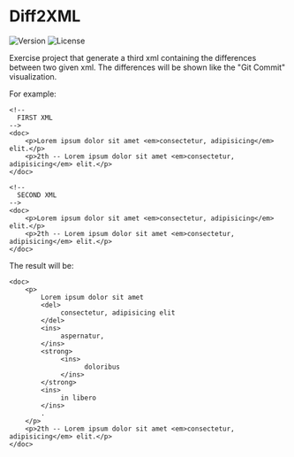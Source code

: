 # Diff2XML

![Version](https://img.shields.io/badge/version-1.0.0-success)
![License](https://img.shields.io/github/license/UnimibSoftEngCourse2022/progetto-questionari-1-dev-team)

Exercise project that generate a third xml containing the differences between two given xml. The differences will be shown like the "Git Commit" visualization.

For example:
```
<!--
  FIRST XML 
-->
<doc>
    <p>Lorem ipsum dolor sit amet <em>consectetur, adipisicing</em> elit.</p>
    <p>2th -- Lorem ipsum dolor sit amet <em>consectetur, adipisicing</em> elit.</p>
</doc>
```

```
<!--
  SECOND XML 
-->
<doc>
    <p>Lorem ipsum dolor sit amet <em>consectetur, adipisicing</em> elit.</p>
    <p>2th -- Lorem ipsum dolor sit amet <em>consectetur, adipisicing</em> elit.</p>
</doc>
```

The result will be:

```
<doc>
    <p>
        Lorem ipsum dolor sit amet 
        <del>
             consectetur, adipisicing elit
        </del>
        <ins>
             aspernatur, 
        </ins>
        <strong>
             <ins>
                   doloribus
             </ins>
        </strong>
        <ins>
             in libero
        </ins>
        .
    </p>
    <p>2th -- Lorem ipsum dolor sit amet <em>consectetur, adipisicing</em> elit.</p>
</doc>
```
